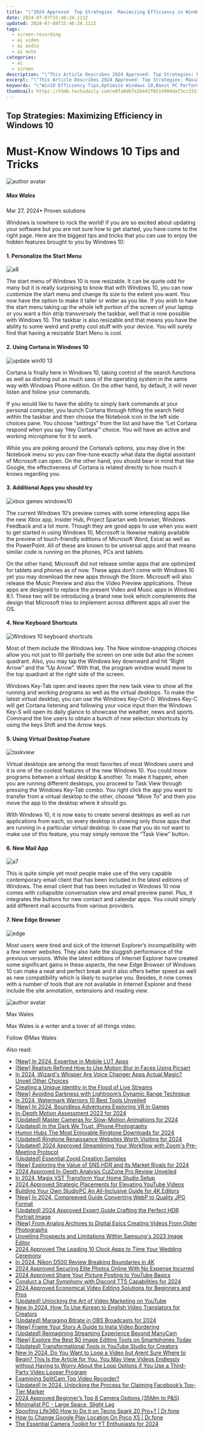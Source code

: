 ```yaml
---
title: "\"2024 Approved  Top Strategies  Maximizing Efficiency in Windows 10\""
date: 2024-07-07T15:46:24.111Z
updated: 2024-07-08T15:46:24.111Z
tags: 
  - screen-recording
  - ai video
  - ai audio
  - ai auto
categories: 
  - ai
  - screen
description: "\"This Article Describes 2024 Approved: Top Strategies: Maximizing Efficiency in Windows 10\""
excerpt: "\"This Article Describes 2024 Approved: Top Strategies: Maximizing Efficiency in Windows 10\""
keywords: "\"Win10 Efficiency Tips,Optimize Windows 10,Boost PC Performance,Enhancing Windows 10 Speed,Pro-Windows Productivity,Max Efficiency in Windows,Streamline Windows 10 Use\""
thumbnail: https://thmb.techidaily.com/e0fa0d67e26442f6514904daf3cc23134382c2cc52f88c01d78e6b3f6c28c68c.jpg
---
```


## Top Strategies: Maximizing Efficiency in Windows 10

# Must-Know Windows 10 Tips and Tricks

![author avatar](https://images.wondershare.com/filmora/article-images/max-wales-author.jpg)

##### Max Wales

 Mar 27, 2024• Proven solutions

Windows is nowhere to rock the world! If you are so excited about updating your software but you are not sure how to get started, you have come to the right page. Here are the biggest tips and tricks that you can use to enjoy the hidden features brought to you by Windows 10:

#### 1. Personalize the Start Menu

![a8](https://images.wondershare.com/windows10/a8.png)

The start menu of Windows 10 is now resizable. It can be quote odd for many but it is really surprising to know that with Windows 10, you can now customize the start menu and change its size to the extent you want. You now have the option to make it taller or wider as you like. If you wish to have the start menu taking up the whole left portion of the screen of your laptop or you want a thin strip transversely the taskbar, well that is now possible with Windows 10\. The taskbar is also resizable and that means you have the ability to some weird and pretty cool stuff with your device. You will surely find that having a resizable Start Menu is cool.

#### 2. Using Cortana in Windows 10

![update win10 13](https://images.wondershare.com/windows10/update-win10-13.png)

Cortana is finally here in Windows 10, taking control of the search functions as well as dishing out as much sass of the operating system in the same way with Windows Phone edition. On the other hand, by default, it will never listen and follow your commands.

If you would like to have the ability to simply bark commands at your personal computer, you launch Cortana through hitting the search field within the taskbar and then choose the Notebook icon in the left side choices pane. You choose “settings” from the list and have the “Let Cortana respond when you say ‘Hey Cortana’” choice. You will have an active and working microphone for it to work.

While you are poking around the Cortana’s options, you may dive in the Notebook menu so you can fine-tune exactly what data the digital assistant of Microsoft can open. On the other hand, you should bear in mind that like Google, the effectiveness of Cortana is related directly to how much it knows regarding you.

#### 3. Additional Apps you should try

![xbox games windows10](https://images.wondershare.com/windows10/xboy-games-windows10-1.png)

The current Windows 10’s preview comes with some interesting apps like the new Xbox app, Insider Hub, Project Spartan web browser, Windows Feedback and a lot more. Though they are good apps to use when you want to get started in using Windows 10, Microsoft is likewise making available the preview of touch-friendly editions of Microsoft Word, Excel as well as the PowerPoint. All of these are known to be universal apps and that means similar code is running on the phones, PCs and tablets.

On the other hand, Microsoft did not release similar apps that are optimized for tablets and phones as of now. These apps don’t come with Windows 10 yet you may download the new apps through the Store. Microsoft will also release the Music Preview and also the Video Preview applications. These apps are designed to replace the present Video and Music apps in Windows 8.1\. These two will be introducing a brand new look which complements the design that Microsoft tries to implement across different apps all over the OS.

#### 4. New Keyboard Shortcuts

![Windows 10 keyboard shortcuts](https://images.wondershare.com/filmora/article-images/Windows-10-keyboard-shortcuts.png)

Most of them include the Windows key. The New window-snapping choices allow you not just to fill partially the screen on one side but also the screen quadrant. Also, you may tap the Windows key downward and hit “Right Arrow” and the “Up Arrow”. With that, the program window would move to the top quadrant at the right side of the screen.

Windows Key-Tab open and leaves open the new task view to show all the running and working programs as well as the virtual desktops. To make the latest virtual desktop, you can use the Windows Key-Ctrl-D. Windows Key-C will get Cortana listening and following your voice input then the Windows Key-S will open its daily glance to showcase the weather, news and sports. Command the line users to obtain a bunch of new selection shortcuts by using the keys Shift and the Arrow keys.

#### 5. Using Virtual Desktop Feature

![taskview](https://images.wondershare.com/filmora/article-images/taskview.jpg)

Virtual desktops are among the most favorites of most Windows users and it is one of the coolest features of the new Windows 10\. You could move programs between a virtual desktop & another. To make it happen, when you are running different desktops, you proceed to Task View through pressing the Windows Key-Tab combo. You right click the app you want to transfer from a virtual desktop to the other, choose “Move To” and then you move the app to the desktop where it should go.

With Windows 10, it is now easy to create several desktops as well as run applications from each, so every desktop is showing only those apps that are running in a particular virtual desktop. In case that you do not want to make use of this feature, you may simply remove the “Task View” button.

#### 6. New Mail App

![a7](https://images.wondershare.com/windows10/a7.png)

This is quite simple yet most people make use of the very capable contemporary email client that has been included in the latest editions of Windows. The email client that has been included in Windows 10 now comes with collapsible conversation view and email preview panel. Plus, it integrates the buttons for new contact and calendar apps. You could simply add different mail accounts from various providers.

#### 7. New Edge Browser

![edge](https://images.wondershare.com/filmora/article-images/edge.jpg)

Most users were tired and sick of the Internet Explorer’s incompatibility with a few newer websites. They also hate the sluggish performance of the previous versions. While the latest editions of Internet Explorer have created some significant gains in these aspects, the new Edge Browser of Windows 10 can make a neat and perfect break and it also offers better speed as well as new compatibility which is likely to surprise you. Besides, it now comes with a number of tools that are not available in Internet Explorer and these include the site annotation, extensions and reading view.

![author avatar](https://images.wondershare.com/filmora/article-images/max-wales-author.jpg)

Max Wales

Max Wales is a writer and a lover of all things video.

Follow @Max Wales


<ins class="adsbygoogle"
     style="display:block"
     data-ad-format="autorelaxed"
     data-ad-client="ca-pub-7571918770474297"
     data-ad-slot="1223367746"></ins>



<ins class="adsbygoogle"
     style="display:block"
     data-ad-client="ca-pub-7571918770474297"
     data-ad-slot="8358498916"
     data-ad-format="auto"
     data-full-width-responsive="true"></ins>


<span class="atpl-alsoreadstyle">Also read:</span>
<div><ul>
<li><a href="https://fox-http.techidaily.com/new-in-2024-expertise-in-mobile-lut-apps/"><u>[New] In 2024, Expertise in Mobile LUT Apps</u></a></li>
<li><a href="https://fox-http.techidaily.com/new-realism-refined-how-to-use-motion-blur-in-faces-using-picsart/"><u>[New] Realism Refined  How to Use Motion Blur in Faces Using Picsart</u></a></li>
<li><a href="https://fox-http.techidaily.com/in-2024-wizards-whisper-are-voice-changer-apps-actual-magic-unveil-other-choices/"><u>In 2024, Wizard's Whisper  Are Voice Changer Apps Actual Magic? Unveil Other Choices</u></a></li>
<li><a href="https://fox-http.techidaily.com/creating-a-unique-identity-in-the-flood-of-live-streams/"><u>Creating a Unique Identity in the Flood of Live Streams</u></a></li>
<li><a href="https://fox-http.techidaily.com/new-avoiding-darkness-with-lightrooms-dynamic-range-technique/"><u>[New] Avoiding Darkness with Lightroom’s Dynamic Range Technique</u></a></li>
<li><a href="https://fox-http.techidaily.com/in-2024-watermark-warriors-10-best-tools-unveiled/"><u>In 2024, Watermark Warriors  10 Best Tools Unveiled</u></a></li>
<li><a href="https://fox-http.techidaily.com/new-in-2024-boundless-adventures-exploring-vr-in-games/"><u>[New] In 2024, Boundless Adventures  Exploring VR in Games</u></a></li>
<li><a href="https://fox-http.techidaily.com/in-depth-motion-assessment-2023-for-2024/"><u>In-Depth Motion Assessment 2023 for 2024</u></a></li>
<li><a href="https://fox-http.techidaily.com/updated-master-cameras-for-slow-motion-animations-for-2024/"><u>[Updated] Master Cameras for Slow-Motion Animations for 2024</u></a></li>
<li><a href="https://fox-http.techidaily.com/updated-in-the-dark-we-trust-iphone-photography/"><u>[Updated] In the Dark We Trust, iPhone Photography</u></a></li>
<li><a href="https://fox-http.techidaily.com/humor-hubs-the-most-enjoyable-ringtone-downloads-for-2024/"><u>Humor Hubs  The Most Enjoyable Ringtone Downloads for 2024</u></a></li>
<li><a href="https://fox-http.techidaily.com/updated-ringtone-renaissance-websites-worth-visiting-for-2024/"><u>[Updated] Ringtone Renaissance  Websites Worth Visiting for 2024</u></a></li>
<li><a href="https://fox-http.techidaily.com/updated-2024-approved-streamlining-your-workflow-with-zooms-pre-meeting-protocol/"><u>[Updated] 2024 Approved  Streamlining Your Workflow with Zoom's Pre-Meeting Protocol</u></a></li>
<li><a href="https://fox-http.techidaily.com/updated-essential-zooid-creation-samples/"><u>[Updated] Essential Zooid Creation Samples</u></a></li>
<li><a href="https://fox-http.techidaily.com/new-exploring-the-value-of-sns-hdr-and-its-market-rivals-for-2024/"><u>[New] Exploring the Value of SNS HDR and Its Market Rivals for 2024</u></a></li>
<li><a href="https://fox-http.techidaily.com/2024-approved-in-depth-analysis-cutzone-pro-review-unveiled/"><u>2024 Approved  In-Depth Analysis  CutZone Pro Review Unveiled</u></a></li>
<li><a href="https://fox-http.techidaily.com/in-2024-magix-vst-transform-your-home-studio-setup/"><u>In 2024, Magix VST  Transform Your Home Studio Setup</u></a></li>
<li><a href="https://fox-http.techidaily.com/2024-approved-strategic-placements-for-elevating-youtube-videos/"><u>2024 Approved  Strategic Placements for Elevating YouTube Videos</u></a></li>
<li><a href="https://fox-http.techidaily.com/building-your-own-studiopc-an-all-inclusive-guide-for-4k-editors/"><u>Building Your Own StudioPC  An All-Inclusive Guide for 4K Editors</u></a></li>
<li><a href="https://fox-http.techidaily.com/new-in-2024-compreeved-guide-converting-webp-to-quality-jpg-format/"><u>[New] In 2024, Compreeved Guide  Converting WebP to Quality JPG Format</u></a></li>
<li><a href="https://fox-http.techidaily.com/updated-2024-approved-expert-guide-crafting-the-perfect-hdr-portrait-image/"><u>[Updated] 2024 Approved  Expert Guide  Crafting the Perfect HDR Portrait Image</u></a></li>
<li><a href="https://fox-http.techidaily.com/new-from-analog-archives-to-digital-epics-creating-videos-from-older-photographs/"><u>[New] From Analog Archives to Digital Epics  Creating Videos From Older Photographs</u></a></li>
<li><a href="https://fox-http.techidaily.com/unveiling-prospects-and-limitations-within-samsungs-2023-image-editor/"><u>Unveiling Prospects and Limitations Within Samsung's 2023 Image Editor</u></a></li>
<li><a href="https://fox-http.techidaily.com/2024-approved-the-leading-10-clock-apps-to-time-your-wedding-ceremony/"><u>2024 Approved  The Leading 10 Clock Apps to Time Your Wedding Ceremony</u></a></li>
<li><a href="https://fox-http.techidaily.com/in-2024-nikon-d500-review-breaking-boundaries-in-4k/"><u>In 2024, Nikon D500 Review  Breaking Boundaries in 4K</u></a></li>
<li><a href="https://fox-http.techidaily.com/2024-approved-securing-elite-photos-online-with-no-expense-incurred/"><u>2024 Approved  Securing Elite Photos Online With No Expense Incurred</u></a></li>
<li><a href="https://fox-http.techidaily.com/2024-approved-share-your-picture-posting-to-youtube-basics/"><u>2024 Approved  Share Your Picture  Posting to YouTube Basics</u></a></li>
<li><a href="https://discord-videos.techidaily.com/conduct-a-chat-symphony-with-discord-tts-capabilities-for-2024/"><u>Conduct a Chat Symphony with Discord TTS Capabilities for 2024</u></a></li>
<li><a href="https://ai-vdieo-software.techidaily.com/2024-approved-economical-video-editing-solutions-for-beginners-and-pros/"><u>2024 Approved Economical Video Editing Solutions for Beginners and Pros</u></a></li>
<li><a href="https://facebook-video-footage.techidaily.com/updated-unlocking-the-art-of-video-marketing-on-youtube/"><u>[Updated] Unlocking the Art of Video Marketing on YouTube</u></a></li>
<li><a href="https://ai-voice-clone.techidaily.com/new-in-2024-how-to-use-korean-to-english-video-translators-for-creators/"><u>New In 2024, How To Use Korean to English Video Translators for Creators</u></a></li>
<li><a href="https://remote-screen-capture.techidaily.com/updated-managing-bitrate-in-obs-broadcasts-for-2024/"><u>[Updated] Managing Bitrate in OBS Broadcasts for 2024</u></a></li>
<li><a href="https://instagram-video-files.techidaily.com/new-frame-your-story-a-guide-to-insta-video-bordering/"><u>[New] Frame Your Story  A Guide to Insta Video Bordering</u></a></li>
<li><a href="https://screen-mirroring-recording.techidaily.com/updated-reimagining-streaming-experience-beyond-manycam/"><u>[Updated] Reimagining Streaming Experience Beyond ManyCam</u></a></li>
<li><a href="https://vp-tips.techidaily.com/new-explore-the-best-0-image-editing-tools-on-smartphones-today/"><u>[New] Explore the Best $0 Image Editing Tools on Smartphones Today</u></a></li>
<li><a href="https://facebook-video-share.techidaily.com/updated-transformational-tools-in-youtube-studio-for-creators/"><u>[Updated] Transformational Tools in YouTube Studio for Creators</u></a></li>
<li><a href="https://video-creation-software.techidaily.com/new-in-2024-do-you-want-to-loop-a-video-but-arent-sure-where-to-begin-this-is-the-article-for-you-you-may-view-videos-endlessly-without-having-to-worry-abou/"><u>New In 2024, Do You Want to Loop a Video but Arent Sure Where to Begin? This Is the Article for You. You May View Videos Endlessly without Having to Worry About the Loop Options if You Use a Third-Party Video Looper Program</u></a></li>
<li><a href="https://screen-capture.techidaily.com/examining-splitcam-top-video-recorder/"><u>Examining SplitCam  Top Video Recorder?</u></a></li>
<li><a href="https://facebook-video-files.techidaily.com/updated-in-2024-unlocking-the-process-for-claiming-facebooks-top-tier-marker/"><u>[Updated] In 2024, Unlocking the Process for Claiming Facebook’s Top-Tier Marker</u></a></li>
<li><a href="https://fox-access.techidaily.com/2024-approved-beginners-top-8-camera-options-35mm-to-pands/"><u>2024 Approved  Beginner’s Top 8 Camera Options (35Mm to P&S)</u></a></li>
<li><a href="https://win11.techidaily.com/minimalist-pc-large-space-slight-lag/"><u>Minimalist PC - Large Space, Slight Lag</u></a></li>
<li><a href="https://fake-location.techidaily.com/spoofing-life360-how-to-do-it-on-tecno-spark-20-proplus-drfone-by-drfone-virtual-android/"><u>Spoofing Life360 How to Do it on Tecno Spark 20 Pro+? | Dr.fone</u></a></li>
<li><a href="https://fake-location.techidaily.com/how-to-change-google-play-location-on-poco-x5-drfone-by-drfone-virtual-android/"><u>How to Change Google Play Location On Poco X5 | Dr.fone</u></a></li>
<li><a href="https://facebook-record-videos.techidaily.com/the-essential-camera-toolkit-for-yt-enthusiasts-for-2024/"><u>The Essential Camera Toolkit for YT Enthusiasts for 2024</u></a></li>
</ul></div>
